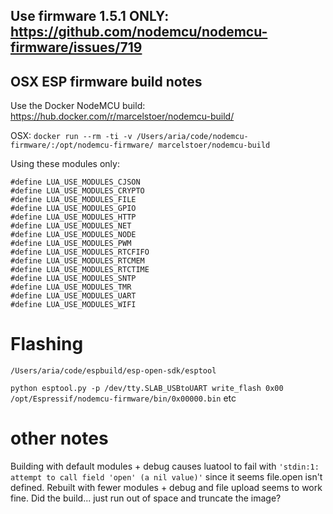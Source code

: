 ## Use firmware 1.5.1 ONLY: https://github.com/nodemcu/nodemcu-firmware/issues/719

## OSX ESP firmware build notes

Use the Docker NodeMCU build: https://hub.docker.com/r/marcelstoer/nodemcu-build/

OSX: `docker run --rm -ti -v /Users/aria/code/nodemcu-firmware/:/opt/nodemcu-firmware/ marcelstoer/nodemcu-build`

Using these modules only:

    #define LUA_USE_MODULES_CJSON
    #define LUA_USE_MODULES_CRYPTO
    #define LUA_USE_MODULES_FILE
    #define LUA_USE_MODULES_GPIO
    #define LUA_USE_MODULES_HTTP
    #define LUA_USE_MODULES_NET
    #define LUA_USE_MODULES_NODE
    #define LUA_USE_MODULES_PWM
    #define LUA_USE_MODULES_RTCFIFO
    #define LUA_USE_MODULES_RTCMEM
    #define LUA_USE_MODULES_RTCTIME
    #define LUA_USE_MODULES_SNTP
    #define LUA_USE_MODULES_TMR
    #define LUA_USE_MODULES_UART
    #define LUA_USE_MODULES_WIFI

# Flashing

`/Users/aria/code/espbuild/esp-open-sdk/esptool`

`python esptool.py -p /dev/tty.SLAB_USBtoUART write_flash 0x00 /opt/Espressif/nodemcu-firmware/bin/0x00000.bin` etc


# other notes

Building with default modules + debug causes luatool to fail with `'stdin:1: attempt to call field 'open' (a nil value)'` since it seems file.open isn't defined. Rebuilt with fewer modules + debug and file upload seems to work fine. Did the build... just run out of space and truncate the image?
